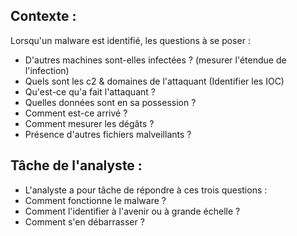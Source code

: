 ## Contexte :

Lorsqu'un malware est identifié, les questions à se poser :
- D'autres machines sont-elles infectées ? (mesurer l'étendue de l'infection)
- Quels sont les c2 & domaines de l'attaquant (Identifier les IOC)
- Qu'est-ce qu'a fait l'attaquant ?
- Quelles données sont en sa possession ?
- Comment est-ce arrivé ?
- Comment mesurer les dégâts ?
- Présence d'autres fichiers malveillants ?

## Tâche de l'analyste :
- L'analyste a pour tâche de répondre à ces trois questions :
- Comment fonctionne le malware ?
- Comment l'identifier à l'avenir ou à grande échelle ?
- Comment s'en débarrasser ?
